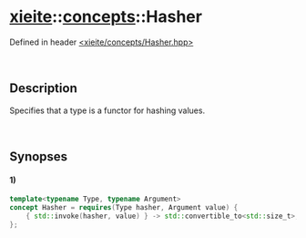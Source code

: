 # [xieite](../xieite.md)\:\:[concepts](../concepts.md)\:\:Hasher
Defined in header [<xieite/concepts/Hasher.hpp>](../../include/xieite/concepts/Hasher.hpp)

&nbsp;

## Description
Specifies that a type is a functor for hashing values.

&nbsp;

## Synopses
#### 1)
```cpp
template<typename Type, typename Argument>
concept Hasher = requires(Type hasher, Argument value) {
    { std::invoke(hasher, value) } -> std::convertible_to<std::size_t>;
};
```
